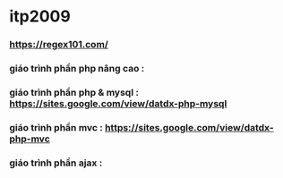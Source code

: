 # itp2009
### https://regex101.com/

### giáo trình phần php nâng cao : 
### giáo trình phần php & mysql : https://sites.google.com/view/datdx-php-mysql
### giáo trình phần mvc : https://sites.google.com/view/datdx-php-mvc
### giáo trình phần ajax :

